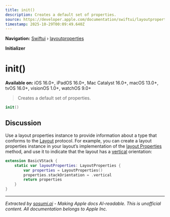 ```yaml
---
title: init()
description: Creates a default set of properties.
source: https://developer.apple.com/documentation/swiftui/layoutproperties/init()
timestamp: 2025-10-29T00:09:49.640Z
---
```


**Navigation:** [Swiftui](/documentation/swiftui) › [layoutproperties](/documentation/swiftui/layoutproperties)

**Initializer**

# init()

**Available on:** iOS 16.0+, iPadOS 16.0+, Mac Catalyst 16.0+, macOS 13.0+, tvOS 16.0+, visionOS 1.0+, watchOS 9.0+

> Creates a default set of properties.

```swift
init()
```

## Discussion

Use a layout properties instance to provide information about a type that conforms to the [Layout](/documentation/swiftui/layout) protocol. For example, you can create a layout properties instance in your layout’s implementation of the [layout Properties](/documentation/swiftui/layout/layoutproperties) method, and use it to indicate that the layout has a [vertical](/documentation/swiftui/axis/vertical) orientation:

```swift
extension BasicVStack {
    static var layoutProperties: LayoutProperties {
        var properties = LayoutProperties()
        properties.stackOrientation = .vertical
        return properties
    }
}
```

---

*Extracted by [sosumi.ai](https://sosumi.ai) - Making Apple docs AI-readable.*
*This is unofficial content. All documentation belongs to Apple Inc.*
